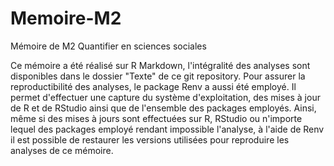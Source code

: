 # Memoire-M2
Mémoire de M2 Quantifier en sciences sociales

Ce mémoire a été réalisé sur R Markdown, l'intégralité des analyses sont disponibles dans le dossier "Texte" de ce git repository.
Pour assurer la reproductibilité des analyses, le package Renv a aussi été employé. Il permet d'effectuer une capture du système d'exploitation, des mises à jour de R et de RStudio ainsi que de l'ensemble des packages employés. Ainsi, même si des mises à jours sont effectuées sur R, RStudio ou n'importe lequel des packages employé rendant impossible l'analyse, à l'aide de Renv il est possible de restaurer les versions utilisées pour reproduire les analyses de ce mémoire.
